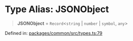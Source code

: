 # Type Alias: JSONObject

> **JSONObject** = `Record`&lt;`string` \| `number` \| `symbol`, `any`&gt;

Defined in: [packages/common/src/types.ts:79](https://github.com/dcdpr/did-btcr2-js/blob/4a717493e735221d072999f212891939f4de3f23/packages/common/src/types.ts#L79)
